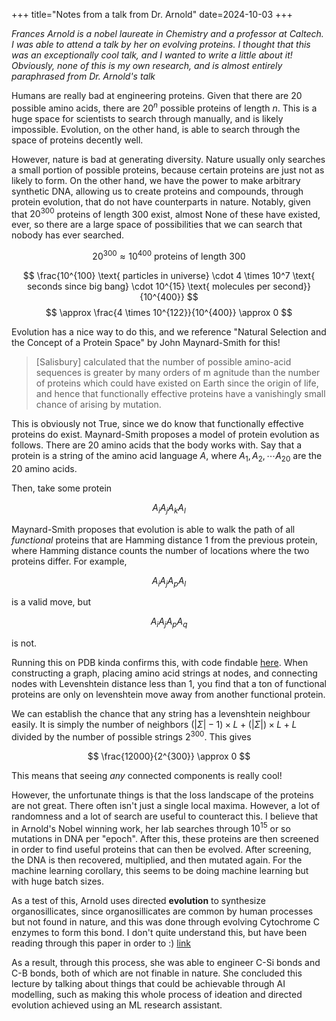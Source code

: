 +++
title="Notes from a talk from Dr. Arnold"
date=2024-10-03
+++

*Frances Arnold is a nobel laureate in Chemistry and a professor at Caltech. I was able to attend a talk by her on evolving proteins. I thought that this was an exceptionally cool talk, and I wanted to write a little about it! Obviously, none of this is my own research, and is almost entirely paraphrased from Dr. Arnold's talk*

Humans are really bad at engineering proteins. Given that there are $20$ possible amino acids, there are $20^n$ possible proteins of length $n$. This is a huge space for scientists to search through manually, and is likely impossible. Evolution, on the other hand, is able to search through the space of proteins decently well. 

However, nature is bad at generating diversity. Nature usually only searches a small portion of possible proteins, because certain proteins are just not as likely to form. On the other hand, we have the power to make arbitrary synthetic DNA, allowing us to create proteins and compounds, through protein evolution, that do not have counterparts in nature. Notably, given that $20^{300}$ proteins of length $300$ exist, almost None of these have existed, ever, so there are a large space of possibilities that we can search that nobody has ever searched.

$$
20^{300} \approx 10^{400} \textrm{ proteins of length } 300
$$

$$
\frac{10^{100} \text{ particles in universe} \cdot 4 \times 10^7 \text{ seconds since big bang} \cdot 10^{15} \text{ molecules per second}}{10^{400}} 
$$
$$
\approx \frac{4 \times 10^{122}}{10^{400}} \approx 0
$$

Evolution has a nice way to do this, and we reference "Natural Selection and the Concept of a Protein Space" by John Maynard-Smith for this!

> [Salisbury] calculated that the number of possible amino-acid sequences is greater by many orders of m agnitude than the number of proteins which could have existed on Earth since the origin of life, and hence that functionally effective proteins have a vanishingly small chance of arising by mutation.

This is obviously not True, since we do know that functionally effective proteins do exist. Maynard-Smith proposes a model of protein evolution as follows. There are $20$ amino acids that the body works with. Say that a protein is a string of the amino acid language $A$, where $A_1, A_2, \cdots A_{20}$ are the $20$ amino acids.

Then, take some protein 

$$
A_i A_j A_k A_l
$$

Maynard-Smith proposes that evolution is able to walk the path of all *functional* proteins that are Hamming distance 1 from the previous protein, where Hamming distance counts the number of locations where the two proteins differ. For example, 

$$
A_i A_j A_p A_l
$$

is a valid move, but

$$
A_i A_j A_p A_q
$$

is not.

Running this on PDB kinda confirms this, with code findable [here](https://github.com/skunnavakkam/protein-evolution-experiment). When constructing a graph, placing amino acid strings at nodes, and connecting nodes with Levenshtein distance less than 1, you find that a ton of functional proteins are only on levenshtein move away from another functional protein. 

We can establish the chance that any string has a levenshtein neighbour easily. It is simply the number of neighbors $(|\Sigma| - 1) \times L + (|\Sigma|) \times L + L$ divided by the number of possible strings $2 ^ {300}$. This gives


$$
\frac{12000}{2^{300}} \approx 0
$$

This means that seeing *any* connected components is really cool!

However, the unfortunate things is that the loss landscape of the proteins are not great. There often isn't just a single local maxima. However, a lot of randomness and a lot of search are useful to counteract this. I believe that in Arnold's Nobel winning work, her lab searches through $10^{15}$ or so mutations in DNA per "epoch". After this, these proteins are then screened in order to find useful proteins that can then be evolved. After screening, the DNA is then recovered, multiplied, and then mutated again. For the machine learning corollary, this seems to be doing machine learning but with huge batch sizes.

As a test of this, Arnold uses directed **evolution** to synthesize organosillicates, since organosillicates are common by human processes but not found in nature, and this was done through evolving Cytochrome C enzymes to form this bond. I don't quite understand this, but have been reading through this paper in order to :) [link](https://www.science.org/doi/epdf/10.1126/science.aah6219)

As a result, through this process, she was able to engineer C-Si bonds and C-B bonds, both of which are not finable in nature. She concluded this lecture by talking about things that could be achievable through AI modelling, such as making this whole process of ideation and directed evolution achieved using an ML research assistant. 



